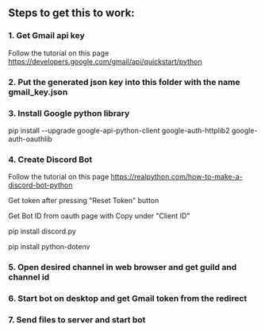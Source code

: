 ## Steps to get this to work:
### 1. Get Gmail api key
Follow the tutorial on this page https://developers.google.com/gmail/api/quickstart/python
### 2. Put the generated json key into this folder with the name gmail_key.json
### 3. Install Google python library
pip install --upgrade google-api-python-client google-auth-httplib2 google-auth-oauthlib
### 4. Create Discord Bot

Follow the tutorial on this page https://realpython.com/how-to-make-a-discord-bot-python

Get token after pressing "Reset Token" button

Get Bot ID from oauth page with Copy under "Client ID"

pip install discord.py

pip install python-dotenv

### 5. Open desired channel in web browser and get guild and channel id
### 6. Start bot on desktop and get Gmail token from the redirect
### 7. Send files to server and start bot
